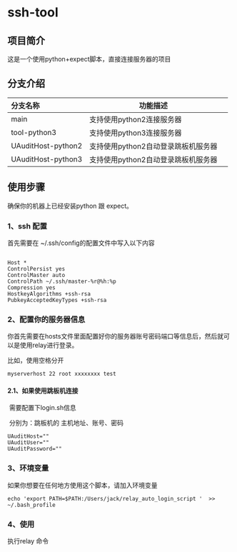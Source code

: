 # ssh-tool



## 项目简介

这是一个使用python+expect脚本，直接连接服务器的项目



## 分支介绍

| 分支名称           | 功能描述                            |      |
| :----------------- | ----------------------------------- | ---- |
| main               | 支持使用python2连接服务器           |      |
| tool-python3       | 支持使用python3连接服务器           |      |
| UAuditHost-python2 | 支持使用python2自动登录跳板机服务器 |      |
| UAuditHost-python3 | 支持使用python2自动登录跳板机服务器 |      |



## 使用步骤

确保你的机器上已经安装python 跟 expect。

### 1、ssh 配置

首先需要在 ~/.ssh/config的配置文件中写入以下内容

```

Host *
ControlPersist yes
ControlMaster auto
ControlPath ~/.ssh/master-%r@%h:%p
Compression yes
HostkeyAlgorithms +ssh-rsa
PubkeyAcceptedKeyTypes +ssh-rsa
```

### 2、配置你的服务器信息

你首先需要在hosts文件里面配置好你的服务器账号密码端口等信息后，然后就可以是使用relay进行登录。

比如，使用空格分开

```
myserverhost 22 root xxxxxxxx test
```

#### 	2.1、如果使用跳板机连接

​	   需要配置下login.sh信息

​		分别为：跳板机的 主机地址、账号、密码

```
UAuditHost=""
UAuditUser=""
UAuditPassword=""
```



### 3、环境变量

如果你想要在任何地方使用这个脚本，请加入环境变量

```shell
echo 'export PATH=$PATH:/Users/jack/relay_auto_login_script '  >> ~/.bash_profile 
```

### 4、使用

执行relay 命令

